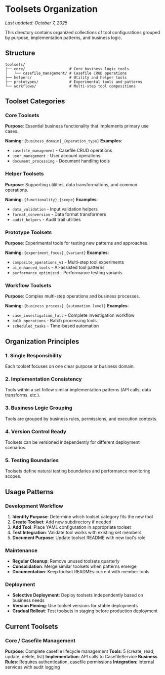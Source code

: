 # Toolsets Organization

*Last updated: October 7, 2025*

This directory contains organized collections of tool configurations grouped by purpose, implementation patterns, and business logic.

## Structure

```
toolsets/
├── core/                    # Core business logic tools
│   └── casefile_management/ # Casefile CRUD operations
├── helpers/                 # Utility and helper tools
├── prototypes/              # Experimental tools and patterns
└── workflows/               # Multi-step tool compositions
```

## Toolset Categories

### Core Toolsets
**Purpose**: Essential business functionality that implements primary use cases.

**Naming**: `{business_domain}_{operation_type}`
**Examples**:
- `casefile_management` - Casefile CRUD operations
- `user_management` - User account operations
- `document_processing` - Document handling tools

### Helper Toolsets
**Purpose**: Supporting utilities, data transformations, and common operations.

**Naming**: `{functionality}_{scope}`
**Examples**:
- `data_validation` - Input validation helpers
- `format_conversion` - Data format transformers
- `audit_helpers` - Audit trail utilities

### Prototype Toolsets
**Purpose**: Experimental tools for testing new patterns and approaches.

**Naming**: `{experiment_focus}_{variant}`
**Examples**:
- `composite_operations_v1` - Multi-step tool experiments
- `ai_enhanced_tools` - AI-assisted tool patterns
- `performance_optimized` - Performance testing variants

### Workflow Toolsets
**Purpose**: Complex multi-step operations and business processes.

**Naming**: `{business_process}_{automation_level}`
**Examples**:
- `case_investigation_full` - Complete investigation workflow
- `bulk_operations` - Batch processing tools
- `scheduled_tasks` - Time-based automation

## Organization Principles

### 1. Single Responsibility
Each toolset focuses on one clear purpose or business domain.

### 2. Implementation Consistency
Tools within a set follow similar implementation patterns (API calls, data transforms, etc.).

### 3. Business Logic Grouping
Tools are grouped by business rules, permissions, and execution contexts.

### 4. Version Control Ready
Toolsets can be versioned independently for different deployment scenarios.

### 5. Testing Boundaries
Toolsets define natural testing boundaries and performance monitoring scopes.

## Usage Patterns

### Development Workflow
1. **Identify Purpose**: Determine which toolset category fits the new tool
2. **Create Toolset**: Add new subdirectory if needed
3. **Add Tool**: Place YAML configuration in appropriate toolset
4. **Test Integration**: Validate tool works with existing set members
5. **Document Purpose**: Update toolset README with new tool's role

### Maintenance
- **Regular Cleanup**: Remove unused toolsets quarterly
- **Consolidation**: Merge similar toolsets when patterns emerge
- **Documentation**: Keep toolset READMEs current with member tools

### Deployment
- **Selective Deployment**: Deploy toolsets independently based on business needs
- **Version Pinning**: Use toolset versions for stable deployments
- **Gradual Rollout**: Test toolsets in staging before production deployment

## Current Toolsets

### Core / Casefile Management
**Purpose**: Complete casefile lifecycle management
**Tools**: 5 (create, read, update, delete, list)
**Implementation**: API calls to CasefileService
**Business Rules**: Requires authentication, casefile permissions
**Integration**: Internal services with audit logging